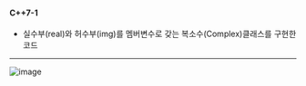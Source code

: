 #### C++7-1
  * 실수부(real)와 허수부(img)를 멤버변수로 갖는 복소수(Complex)클래스를 구현한 코드
----
![image](https://github.com/user-attachments/assets/364ef437-b74e-4996-ad54-e484b38b47be)

